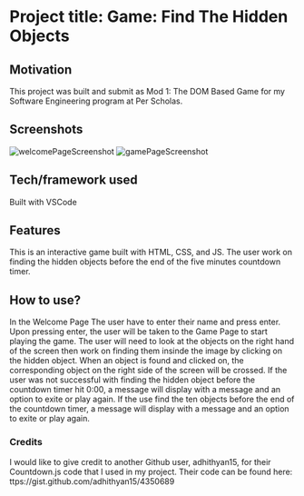 # Project title: Game: Find The Hidden Objects
## Motivation
This project was built and submit as Mod 1: The DOM Based Game for my Software Engineering program at Per Scholas.
## Screenshots
![welcomePageScreenshot](https://user-images.githubusercontent.com/121985979/227652550-43ea9d9d-bbd4-46d0-b788-205104f65832.png)
![gamePageScreenshot](https://user-images.githubusercontent.com/121985979/227652572-b8d963b1-da88-4c88-8ef4-64ffc56712dd.png)
## Tech/framework used
Built with VSCode
## Features
This is an interactive game built with HTML, CSS, and JS. The user work on finding the hidden objects before the end of the five minutes countdown timer.
## How to use?
In the Welcome Page The user have to enter their name and press enter. Upon pressing enter, the user will be taken to the Game Page to start playing the game. The user will need to look at the objects on the right hand of the screen then work on finding them insinde the image by clicking on the hidden object. When an object is found and clicked on, the corresponding object on the right side of the screen will be crossed. If the user was not successful with finding the hidden object before the countdown timer hit 0:00, a message will display with a message and an option to exite or play again. If the use find the ten objects before the end of the countdown timer, a message will display with a message and an option to exite or play again.
### Credits
I would like to give credit to another Github user, adhithyan15, for their Countdown.js code that I used in my project. Their code can be found here: ttps://gist.github.com/adhithyan15/4350689

